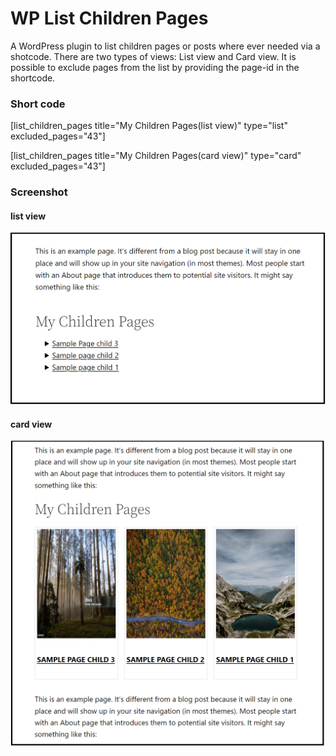 # WP List Children Pages
A WordPress plugin to list children pages or posts where ever needed via a shotcode. There are two types of views: List view and Card view. It is possible to exclude pages from the list by providing the page-id in the shortcode.

### Short code 
[list_children_pages title="My Children Pages(list view)" type="list" excluded_pages="43"]

[list_children_pages title="My Children Pages(card view)" type="card" excluded_pages="43"]

### Screenshot
#### list view
![](/screenshot/list-view.png)

#### card view
![](/screenshot/card-view.png)
